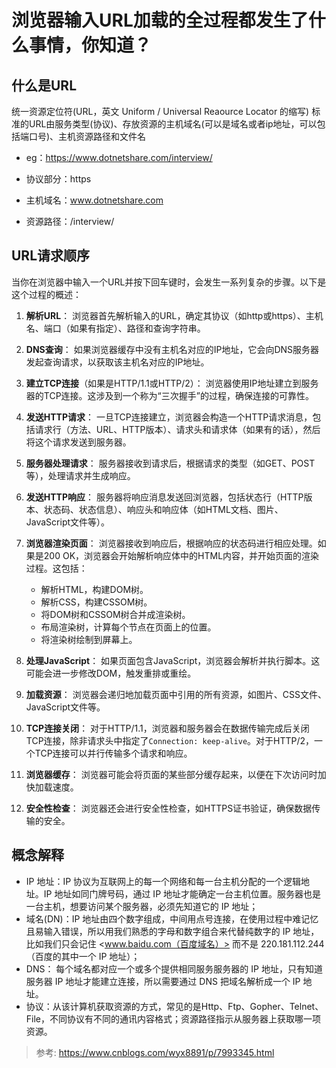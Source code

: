 
# 浏览器输入URL加载的全过程都发生了什么事情，你知道？

## 什么是URL

统一资源定位符(URL，英文 Uniform / Universal Reaource Locator 的缩写)
标准的URL由服务类型(协议)、存放资源的主机域名(可以是域名或者ip地址，可以包括端口号)、主机资源路径和文件名

- eg：<https://www.dotnetshare.com/interview/>

- 协议部分：https

- 主机域名：www.dotnetshare.com

- 资源路径：/interview/

## URL请求顺序

当你在浏览器中输入一个URL并按下回车键时，会发生一系列复杂的步骤。以下是这个过程的概述：

1. **解析URL**：
   浏览器首先解析输入的URL，确定其协议（如http或https）、主机名、端口（如果有指定）、路径和查询字符串。

2. **DNS查询**：
   如果浏览器缓存中没有主机名对应的IP地址，它会向DNS服务器发起查询请求，以获取该主机名对应的IP地址。

3. **建立TCP连接**（如果是HTTP/1.1或HTTP/2）：
   浏览器使用IP地址建立到服务器的TCP连接。这涉及到一个称为“三次握手”的过程，确保连接的可靠性。

4. **发送HTTP请求**：
   一旦TCP连接建立，浏览器会构造一个HTTP请求消息，包括请求行（方法、URL、HTTP版本）、请求头和请求体（如果有的话），然后将这个请求发送到服务器。

5. **服务器处理请求**：
   服务器接收到请求后，根据请求的类型（如GET、POST等），处理请求并生成响应。

6. **发送HTTP响应**：
   服务器将响应消息发送回浏览器，包括状态行（HTTP版本、状态码、状态信息）、响应头和响应体（如HTML文档、图片、JavaScript文件等）。

7. **浏览器渲染页面**：
   浏览器接收到响应后，根据响应的状态码进行相应处理。如果是200 OK，浏览器会开始解析响应体中的HTML内容，并开始页面的渲染过程。这包括：
   - 解析HTML，构建DOM树。
   - 解析CSS，构建CSSOM树。
   - 将DOM树和CSSOM树合并成渲染树。
   - 布局渲染树，计算每个节点在页面上的位置。
   - 将渲染树绘制到屏幕上。

8. **处理JavaScript**：
   如果页面包含JavaScript，浏览器会解析并执行脚本。这可能会进一步修改DOM，触发重排或重绘。

9. **加载资源**：
   浏览器会递归地加载页面中引用的所有资源，如图片、CSS文件、JavaScript文件等。

10. **TCP连接关闭**：
    对于HTTP/1.1，浏览器和服务器会在数据传输完成后关闭TCP连接，除非请求头中指定了`Connection: keep-alive`。对于HTTP/2，一个TCP连接可以并行传输多个请求和响应。

11. **浏览器缓存**：
    浏览器可能会将页面的某些部分缓存起来，以便在下次访问时加快加载速度。

12. **安全性检查**：
    浏览器还会进行安全性检查，如HTTPS证书验证，确保数据传输的安全。

## 概念解释

- IP 地址：IP 协议为互联网上的每一个网络和每一台主机分配的一个逻辑地址。IP 地址如同门牌号码，通过 IP 地址才能确定一台主机位置。服务器也是一台主机，想要访问某个服务器，必须先知道它的 IP 地址；
- 域名(DN)：IP 地址由四个数字组成，中间用点号连接，在使用过程中难记忆且易输入错误，所以用我们熟悉的字母和数字组合来代替纯数字的 IP 地址，比如我们只会记住 <www.baidu.com（百度域名）> 而不是 220.181.112.244（百度的其中一个 IP 地址）；
- DNS： 每个域名都对应一个或多个提供相同服务服务器的 IP 地址，只有知道服务器 IP 地址才能建立连接，所以需要通过 DNS 把域名解析成一个 IP 地址。
- 协议：从该计算机获取资源的方式，常见的是Http、Ftp、Gopher、Telnet、File，不同协议有不同的通讯内容格式；资源路径指示从服务器上获取哪一项资源。

>参考: <https://www.cnblogs.com/wyx8891/p/7993345.html>
